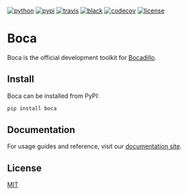 [![python](https://img.shields.io/pypi/pyversions/boca.svg?logo=python&logoColor=fed749&colorB=3770a0&label=)](https://www.python.org)
[![pypi](https://img.shields.io/pypi/v/boca.svg)][pypi]
[![travis](https://img.shields.io/travis/bocadilloproject/boca.svg)](https://travis-ci.org/bocadilloproject/boca)
[![black](https://img.shields.io/badge/code_style-black-000000.svg)](https://github.com/ambv/black)
[![codecov](https://codecov.io/gh/bocadilloproject/boca/branch/master/graph/badge.svg)](https://codecov.io/gh/bocadilloproject/boca)
[![license](https://img.shields.io/pypi/l/boca.svg)][pypi]

[pypi]: https://pypi.org/project/boca

# Boca

Boca is the official development toolkit for [Bocadillo][bocadillo].

## Install

Boca can be installed from PyPI:

```bash
pip install boca
```

## Documentation

For usage guides and reference, visit our [documentation site][docs].

## License

[MIT][license]

[bocadillo]: https://github.com/bocadilloproject/bocadillo
[docs]: https://bocadilloproject.github.io/boca
[license]: https://github.com/bocadilloproject/boca/blob/master/LICENSE
